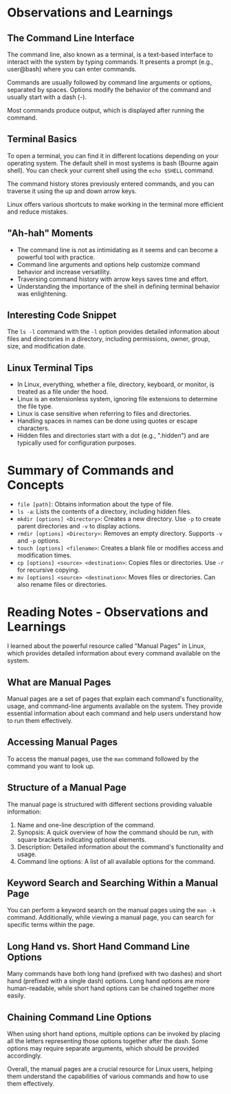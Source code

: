 # Observations and Learnings

## The Command Line Interface

The command line, also known as a terminal, is a text-based interface to interact with the system by typing commands. It presents a prompt (e.g., user@bash) where you can enter commands.

Commands are usually followed by command line arguments or options, separated by spaces. Options modify the behavior of the command and usually start with a dash (-).

Most commands produce output, which is displayed after running the command.

## Terminal Basics

To open a terminal, you can find it in different locations depending on your operating system. The default shell in most systems is bash (Bourne again shell). You can check your current shell using the `echo $SHELL` command.

The command history stores previously entered commands, and you can traverse it using the up and down arrow keys.

Linux offers various shortcuts to make working in the terminal more efficient and reduce mistakes.

## "Ah-hah" Moments

- The command line is not as intimidating as it seems and can become a powerful tool with practice.
- Command line arguments and options help customize command behavior and increase versatility.
- Traversing command history with arrow keys saves time and effort.
- Understanding the importance of the shell in defining terminal behavior was enlightening.

## Interesting Code Snippet

The `ls -l` command with the `-l` option provides detailed information about files and directories in a directory, including permissions, owner, group, size, and modification date.

## Linux Terminal Tips

- In Linux, everything, whether a file, directory, keyboard, or monitor, is treated as a file under the hood.
- Linux is an extensionless system, ignoring file extensions to determine the file type.
- Linux is case sensitive when referring to files and directories.
- Handling spaces in names can be done using quotes or escape characters.
- Hidden files and directories start with a dot (e.g., ".hidden") and are typically used for configuration purposes.

# Summary of Commands and Concepts

- `file [path]`: Obtains information about the type of file.
- `ls -a`: Lists the contents of a directory, including hidden files.
- `mkdir [options] <Directory>`: Creates a new directory. Use `-p` to create parent directories and `-v` to display actions.
- `rmdir [options] <Directory>`: Removes an empty directory. Supports `-v` and `-p` options.
- `touch [options] <filename>`: Creates a blank file or modifies access and modification times.
- `cp [options] <source> <destination>`: Copies files or directories. Use `-r` for recursive copying.
- `mv [options] <source> <destination>`: Moves files or directories. Can also rename files or directories.

# Reading Notes - Observations and Learnings

I learned about the powerful resource called "Manual Pages" in Linux, which provides detailed information about every command available on the system.

## What are Manual Pages

Manual pages are a set of pages that explain each command's functionality, usage, and command-line arguments available on the system. They provide essential information about each command and help users understand how to run them effectively.

## Accessing Manual Pages

To access the manual pages, use the `man` command followed by the command you want to look up.

## Structure of a Manual Page

The manual page is structured with different sections providing valuable information:

1. Name and one-line description of the command.
2. Synopsis: A quick overview of how the command should be run, with square brackets indicating optional elements.
3. Description: Detailed information about the command's functionality and usage.
4. Command line options: A list of all available options for the command.

## Keyword Search and Searching Within a Manual Page

You can perform a keyword search on the manual pages using the `man -k` command. Additionally, while viewing a manual page, you can search for specific terms within the page.

## Long Hand vs. Short Hand Command Line Options

Many commands have both long hand (prefixed with two dashes) and short hand (prefixed with a single dash) options. Long hand options are more human-readable, while short hand options can be chained together more easily.

## Chaining Command Line Options

When using short hand options, multiple options can be invoked by placing all the letters representing those options together after the dash. Some options may require separate arguments, which should be provided accordingly.

Overall, the manual pages are a crucial resource for Linux users, helping them understand the capabilities of various commands and how to use them effectively.
